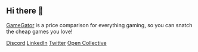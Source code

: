 ## Hi there 👋

[GameGator](https://gamegator.net) is a price comparison for everything gaming, so you can snatch the cheap games you love!

[Discord](https://discord.com/invite/GRD85KY)
[LinkedIn](https://www.linkedin.com/company/gamegator)
[Twitter](https://twitter.com/gamegatornet)
[Open Collective](https://opencollective.com/gamegator)
